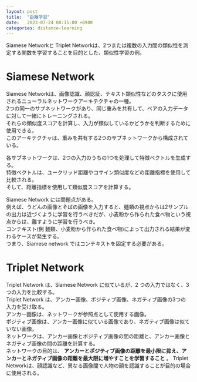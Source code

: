 ```yaml
---
layout: post
title:  "距離学習"
date:   2023-07-24 00:15:00 +0900
categories: distance-learning
---
```


Siamese Networkと Triplet Networkは、2つまたは複数の入力間の類似性を測定する関数を学習することを目的とした、類似性学習の例。

# Siamese Network

Siamese Networkは、画像認識、顔認証、テキスト類似性などのタスクに使用されるニューラルネットワークアーキテクチャの一種。  
2つの同一のサブネットワークがあり、同じ重みを共有して、ペアの入力データに対して一緒にトレーニングされる。  
それらの類似度スコアを計算し、入力が類似しているかどうかを判断するために使用できる。  
このアーキテクチャは、重みを共有する2つのサブネットワークから構成されている。

各サブネットワークは、2つの入力のうちの1つを処理して特徴ベクトルを生成する。  
特徴ベクトルは、ユークリッド距離やコサイン類似度などの距離指標を使用して比較される。  
そして、距離指標を使用して類似度スコアを計算する。

Siamese Network には問題点がある。  
例えば、うどんの画像とそばの画像を入力すると、麺類の視点からは2サンプルの出力は近づくように学習を行うべきだが、小麦粉から作られた食べ物という視点からは、離すように学習を行うべき。  
コンテキスト(例 麺類、小麦粉から作られた食べ物)によって出力される結果が変わるケースが発生する。  
つまり、Siamese network ではコンテキストを固定する必要がある。

# Triplet Network

Triplet Network は、Siamese Network に似ているが、2 つの入力ではなく、3 つの入力を比較する。  
Triplet Network は、アンカー画像、ポジティブ画像、ネガティブ画像の3つの入力を受け取る。  
アンカー画像は、ネットワークが参照点として使用する画像。  
ポジティブ画像は、アンカー画像に似ている画像であり、ネガティブ画像は似ていない画像。  
ネットワークは、アンカー画像とポジティブ画像の間の距離と、アンカー画像とネガティブ画像の間の距離を計算する。  
ネットワークの目的は、 **アンカーとポジティブ画像の距離を最小限に抑え、アンカーとネガティブ画像の距離を最大限に増やすことを学習すること** 。
Triplet Networkは、顔認識など、異なる画像間で人物の顔を認識することが目的の場合に使用される。

